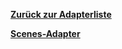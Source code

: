 [**Zurück zur Adapterliste**](/adapterref/adapterliste.md)

[**Scenes-Adapter**](/adapterref/docs/iobroker.scenes/de/README.md)